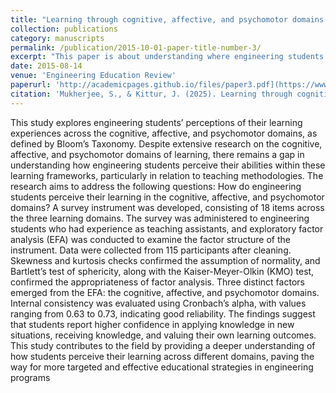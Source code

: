 ```yaml
---
title: "Learning through cognitive, affective, and psychomotor domains: Understanding undergraduate engineering students’ perspectives in the United States."
collection: publications
category: manuscripts
permalink: /publication/2015-10-01-paper-title-number-3/
excerpt: "This paper is about understanding where engineering students feel that they are being challeneged in learning. We aim to bridge the gap between students' perceptions, and how they are taught, in terms of learning domains (defined by Bloom's Taxonomy)."
date: 2015-08-14
venue: 'Engineering Education Review'
paperurl: 'http://academicpages.github.io/files/paper3.pdf](https://www.hksmp.com/journals/eer/article/view/916'
citation: 'Mukherjee, S., & Kittur, J. (2025). Learning through cognitive, affective, and psychomotor domains: Understanding undergraduate engineering students’ perspectives in the United States. Engineering Education Review, 3. https://doi.org/10.54844/eer.2025.0916.'
---
```


This study explores engineering students’ perceptions of their learning experiences across the cognitive, affective, and psychomotor domains, as defined by Bloom’s Taxonomy. Despite extensive research on the cognitive, affective, and psychomotor domains of learning, there remains a gap in understanding how engineering students perceive their abilities within these learning frameworks, particularly in relation to teaching methodologies. The research aims to address the following questions: How do engineering students perceive their learning in the cognitive, affective, and psychomotor domains? A survey instrument was developed, consisting of 18 items across the three learning domains. The survey was administered to engineering students who had experience as teaching assistants, and exploratory factor analysis (EFA) was conducted to examine the factor structure of the instrument. Data were collected from 115 participants after cleaning. Skewness and kurtosis checks confirmed the assumption of normality, and Bartlett’s test of sphericity, along with the Kaiser-Meyer-Olkin (KMO) test, confirmed the appropriateness of factor analysis. Three distinct factors emerged from the EFA: the cognitive, affective, and psychomotor domains. Internal consistency was evaluated using Cronbach’s alpha, with values ranging from 0.63 to 0.73, indicating good reliability. The findings suggest that students report higher confidence in applying knowledge in new situations, receiving knowledge, and valuing their own learning outcomes. This study contributes to the field by providing a deeper understanding of how students perceive their learning across different domains, paving the way for more targeted and effective educational strategies in engineering programs
